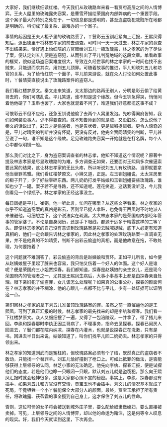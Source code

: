 
大家好，我们继续细读红楼。今天我们从玫瑰路岸来看一看贾府高层之间的人情博弈。王夫人屋里的玫瑰露失窃案，是曹雪芹描绘荣国府内部弊病的一个重要手段。这个案子最大的特别之处在于，一切信息都是透明的，甚至连盗窃犯栽赃所在地都是明确的，科切成了最复杂、最难办的一个案子。

事情的起因是王夫人柜子里的玫瑰路丢了，丫鬟彩云玉钏赶紧向上汇报，王熙凤得知后，派出德里干将林志孝家的前去调查。可时间一天一天过去，林之孝家的竟查不出结果来。恰好遇上怡红院的方官赠给刘五儿一瓶玫瑰露，林之孝家的为了尽快了案，便认定刘五儿便是盗窃犯，从而引出了平儿判冤绝域的这段文章。单看故事的框架，貌似这场盗窃案难度很大，导致连久经世事的林之孝家的一时间也找不出贼来，只能退而求其次，用刘五儿顶罪。可随着故事的推进，平儿知晓刘五儿和坊官的关系，为了给怡红院一个面子，平儿前来游说，就在众人讨论如何处置此事时，丫鬟晴雯直接说出了玫瑰路案件的盗窃人。

我们看红楼梦原文。秦文走来笑道，太太那边的路再无别人，分明是彩云偷了给黄哥去的，你们可瞎乱说。平儿笑道，谁不知是这个缘故。但今玉钏急得哭，悄悄问着他他硬了？玉串也罢了，大家也就混着不问了，难道我们好意都揽这事不成？

可恨彩云不但不应他，还急玉钏说他偷了去两个人窝里发泡。先吵得阖府皆知，我们如何装没事人，少不得要查的。殊不知告师到的就是贼，又没脏政，怎么说他？秦文的话说出了，彩云才是偷盗者，也是告状者，更是贼喊捉贼者。更令人惊奇的是，平儿对晴雯的判断并没有怀疑，更没有反对，他完全赞同晴雯的判断，平儿甚至说了一句，谁不知是这个缘故。足见玫瑰路失窃案一开始就是在打名牌，每个人心中都似明镜一般。

那么我们对比之下，身为盗窃案调查者的林志孝，他知不知道这个情况呢？原著中提及林志孝家是尽显玫瑰路的为难，多方调查无如果，还要面对王熙凤多次催逼索要此案的结果，这让林志孝家的无比头疼，所以听说刘五儿有玫瑰路，当即就要拿他当替罪羔雅。我们看红楼梦原文。小婵又道，正是。左玉钏姐姐说，太太耳房里的柜子开了，少了好些零碎东西。两儿奶奶打发平姑娘和玉钏姐姐要些玫瑰路，谁知也少了一罐。案子若不是寻路，还不知道呢。莲花笑道，这话我没听见，今儿我倒看见一个绿瓶子。林之孝家的正经这事没主。

每日凤姐是平儿、崔弼，他一听此言，忙问在哪里？从这些文字看来，林之孝家的似乎不知道盗窃案的真凶是彩云，否则早已捉人拿赃，也免得王西凤时不时地派人来催避他。可细想之下，这个说法实在疏漏。太大林志孝家的是荣国府内部经年管事的管家婆子。不论是自身阅历，还是手下眼线，都源于远多于晴雯这样的二等丫头。即便林志孝家的自己没有意识到玫瑰路案是彩云贼喊捉贼，底下人必定有知道真相的，他们一定会跟告诉林之孝家的，因此林之孝家的处理玫瑰路案一直调查无果，并不是他真的不如晴雯，判断不出彩云偷盗的真相，而是他故意在拖，不敢处理，为何要拖着？

这个问题就不难回答了，彩云偷盗的背后是赵姨娘和贾环。正如平儿所言，如今便从赵姨娘屋子里起了脏来也容易，我只怕又伤着一个好人的体面。这个好人是谁呢？便是荣国府三小姐贾探春。我们都知道，探春是赵姨娘的亲生女儿，还是现今荣国府内的管理者之一，尤其是王熙凤生病后，大事小事基本上都是由探春亲自处理。眼下亲妈犯了偷盗罪，女儿该怎么处理呢？如果真的公事公办，探春的颜面何在？林志孝家的并不糊涂，他的心眼儿一点都不比与平儿，少有一处证据可以证明这一点。

第61回林之孝家的拿下刘五儿准备顶玫瑰路案的罪。虽然之前一直催逼他的是王熙凤，可到了真正汇报的时候，林志孝家的最先找来的却是李纨和探春。我们看一下红楼梦原文。众人又细细搜了一遍，又得了一包涪陵双，一并拿了，带了捂儿来回。李纨和探春那时李纨正因兰哥病了，不理事务，指命去见探春。探春已闺房人回进去，丫鬟们都在院内纳凉，探春在内灌木，也就是说探春正在洗漱，只有是书。回进去半日出来说，姑娘知道了，叫你们找平儿回二奶奶去。林志孝家的只得领出来。

林之孝家的知道刘武而是冤枉的，但玫瑰路案必须有个了结，既然真正的盗窃者不敢动，只能找一个替罪羊。刘五儿恰好撞到了枪口上。可如此抵罪的做法，是否能够获得上层领导的认同，林芝小家的无法确定。他先向李纨、探春汇报，便是试探他们的态度，若是他们也睁一只眼闭一只眼，默认刘五儿就是盗窃犯，那么向王熙凤汇报时就会轻神很多，这是大家都心照不宣的秘密。事实上，李纨、探春都没有插手，如果刘五儿和方官没有交情，贾宝玉也不会插手，刘文儿的情况基本就成了死局，毕竟牺牲一个小丫鬟能保全大部分人的颜面。最终，贾宝玉承担了所有责任，将玫瑰露、茯苓霜的事全揽到自己身上，这才保住了刘五儿的性命。

否则，这位可怜的女子将会被送到城外庄子里，要么配给奴隶做媳妇，要么直接被卖掉。可见，上层领导之间的人情博弈，却以他的命运为赌注，这是何等令人叹息的现实。好，我们今天就读到这里，下次再会。


